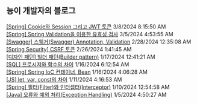 
## 능이 개발자의 블로그

<a href=https://codinghan.tistory.com/57>[Spring] Cookie와 Session 그리고 JWT 토큰</a> 3/8/2024 8:15:50 AM</br><a href=https://codinghan.tistory.com/56>[Spring] Spring Validation을 이용한 유효성 검사</a> 3/5/2024 4:53:55 AM</br><a href=https://codinghan.tistory.com/51>[Swagger] 스웨거(Swagger) Annotation, Validation</a> 2/28/2024 12:35:08 AM</br><a href=https://codinghan.tistory.com/49>[Spring Security] CSRF 토큰</a> 2/26/2024 1:41:45 AM</br><a href=https://codinghan.tistory.com/47>[디자인 패턴] 빌더 패턴(Builder pattern)</a> 1/17/2024 12:41:21 AM</br><a href=https://codinghan.tistory.com/46>[SQL] 프로시저와 함수의 차이</a> 1/16/2024 6:12:54 AM</br><a href=https://codinghan.tistory.com/45>[Spring] Spring IoC 컨테이너, Bean</a> 1/16/2024 4:06:28 AM</br><a href=https://codinghan.tistory.com/44>[JS] let, var, const의 차이</a> 1/11/2024 4:16:53 AM</br><a href=https://codinghan.tistory.com/35>[Spring] 필터(Filter)와 인터셉터(Interceptor)</a> 1/10/2024 12:54:58 AM</br><a href=https://codinghan.tistory.com/42>[Java] 오류와 예외 처리(Exception Handling)</a> 1/5/2024 4:50:27 AM</br>